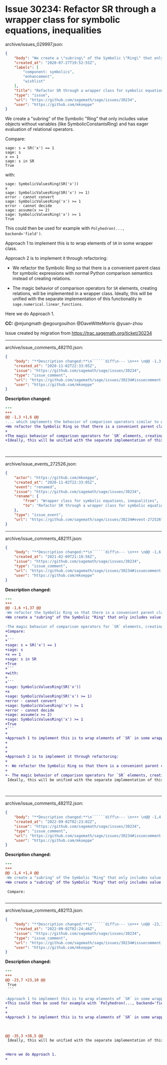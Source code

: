# Issue 30234: Refactor SR through a wrapper class for symbolic equations, inequalities

archive/issues_029997.json:
```json
{
    "body": "We create a \"subring\" of the Symbolic \"Ring\" that only includes value objects without variables (like SymbolicConstantsRing) and has eager evaluation of relational operators.\n\nCompare:\n\n```\nsage: s = SR('x') == 1                                                                                                                                                           \nsage: s                                                                                                                                                                          \nx == 1\nsage: s in SR                                                                                                                                                                    \nTrue\n```\nwith:\n\n```\nsage: SymbolicValuesRing(SR('x'))\nx\nsage: SymbolicValuesRing(SR('x') >= 1)\nerror - cannot convert\nsage: SymbolicValuesRing('x') >= 1\nerror - cannot decide\nsage: assume(x >= 2)\nsage: SymbolicValuesRing('x') >= 1\nTrue\n```\n\nThis could then be used for example with `Polyhedron(..., backend='field')`.\n\n\nApproach 1 to implement this is to wrap elements of `SR` in some wrapper class. \n\n\n\nApproach 2 is to implement it through refactoring:\n\n- We refactor the Symbolic Ring so that there is a convenient parent class for symbolic expressions with normal Python comparison semantics instead of creating relations. \n\n- The magic behavior of comparison operators for `SR` elements, creating relations, will be implemented in a wrapper class. \nIdeally, this will be unified with the separate implementation of this functionality in `sage.numerical.linear_functions`.\n\n\nHere we do Approach 1.\n\n\n**CC:**  @mjungmath @egourgoulhon @DaveWitteMorris @yuan-zhou\n\nIssue created by migration from https://trac.sagemath.org/ticket/30234\n\n",
    "created_at": "2020-07-27T19:52:55Z",
    "labels": [
        "component: symbolics",
        "enhancement",
        "wishlist"
    ],
    "title": "Refactor SR through a wrapper class for symbolic equations, inequalities",
    "type": "issue",
    "url": "https://github.com/sagemath/sage/issues/30234",
    "user": "https://github.com/mkoeppe"
}
```
We create a "subring" of the Symbolic "Ring" that only includes value objects without variables (like SymbolicConstantsRing) and has eager evaluation of relational operators.

Compare:

```
sage: s = SR('x') == 1                                                                                                                                                           
sage: s                                                                                                                                                                          
x == 1
sage: s in SR                                                                                                                                                                    
True
```
with:

```
sage: SymbolicValuesRing(SR('x'))
x
sage: SymbolicValuesRing(SR('x') >= 1)
error - cannot convert
sage: SymbolicValuesRing('x') >= 1
error - cannot decide
sage: assume(x >= 2)
sage: SymbolicValuesRing('x') >= 1
True
```

This could then be used for example with `Polyhedron(..., backend='field')`.


Approach 1 to implement this is to wrap elements of `SR` in some wrapper class. 



Approach 2 is to implement it through refactoring:

- We refactor the Symbolic Ring so that there is a convenient parent class for symbolic expressions with normal Python comparison semantics instead of creating relations. 

- The magic behavior of comparison operators for `SR` elements, creating relations, will be implemented in a wrapper class. 
Ideally, this will be unified with the separate implementation of this functionality in `sage.numerical.linear_functions`.


Here we do Approach 1.


**CC:**  @mjungmath @egourgoulhon @DaveWitteMorris @yuan-zhou

Issue created by migration from https://trac.sagemath.org/ticket/30234





---

archive/issue_comments_482110.json:
```json
{
    "body": "**Description changed:**\n``````diff\n--- \n+++ \n@@ -1,3 +1,6 @@\n-... which implements the behavior of comparison operators similar to what is (separately) implemented in `SR` and in `sage.numerical.linear_functions`.\n+We refactor the Symbolic Ring so that there is a convenient parent class for symbolic expressions with normal Python comparison semantics instead of creating relations. \n+\n+The magic behavior of comparison operators for `SR` elements, creating relations, will be implemented in a wrapper class. \n+Ideally, this will be unified with the separate implementation of this functionality in `sage.numerical.linear_functions`.\n \n \n``````\n",
    "created_at": "2020-11-02T22:33:05Z",
    "issue": "https://github.com/sagemath/sage/issues/30234",
    "type": "issue_comment",
    "url": "https://github.com/sagemath/sage/issues/30234#issuecomment-482110",
    "user": "https://github.com/mkoeppe"
}
```

**Description changed:**
``````diff
--- 
+++ 
@@ -1,3 +1,6 @@
-... which implements the behavior of comparison operators similar to what is (separately) implemented in `SR` and in `sage.numerical.linear_functions`.
+We refactor the Symbolic Ring so that there is a convenient parent class for symbolic expressions with normal Python comparison semantics instead of creating relations. 
+
+The magic behavior of comparison operators for `SR` elements, creating relations, will be implemented in a wrapper class. 
+Ideally, this will be unified with the separate implementation of this functionality in `sage.numerical.linear_functions`.
 
 
``````




---

archive/issue_events_272526.json:
```json
{
    "actor": "https://github.com/mkoeppe",
    "created_at": "2020-11-02T22:33:05Z",
    "event": "renamed",
    "issue": "https://github.com/sagemath/sage/issues/30234",
    "rename": {
        "from": "Wrapper class for symbolic equations, inequalities",
        "to": "Refactor SR through a wrapper class for symbolic equations, inequalities"
    },
    "type": "issue_event",
    "url": "https://github.com/sagemath/sage/issues/30234#event-272526"
}
```



---

archive/issue_comments_482111.json:
```json
{
    "body": "**Description changed:**\n``````diff\n--- \n+++ \n@@ -1,6 +1,37 @@\n-We refactor the Symbolic Ring so that there is a convenient parent class for symbolic expressions with normal Python comparison semantics instead of creating relations. \n+We create a \"subring\" of the Symbolic \"Ring\" that only includes value objects and has eager evaluation of relational operators.\n \n-The magic behavior of comparison operators for `SR` elements, creating relations, will be implemented in a wrapper class. \n+Compare:\n+\n+```\n+sage: s = SR('x') == 1                                                                                                                                                           \n+sage: s                                                                                                                                                                          \n+x == 1\n+sage: s in SR                                                                                                                                                                    \n+True\n+```\n+with:\n+\n+```\n+sage: SymbolicValuesRing(SR('x'))\n+x\n+sage: SymbolicValuesRing(SR('x') >= 1)\n+error - cannot convert\n+sage: SymbolicValuesRing('x') >= 1\n+error - cannot decide\n+sage: assume(x >= 2)\n+sage: SymbolicValuesRing('x') >= 1\n+True\n+```\n+\n+Approach 1 to implement this is to wrap elements of `SR` in some wrapper class.\n+\n+\n+\n+Approach 2 is to implement it through refactoring:\n+\n+- We refactor the Symbolic Ring so that there is a convenient parent class for symbolic expressions with normal Python comparison semantics instead of creating relations. \n+\n+- The magic behavior of comparison operators for `SR` elements, creating relations, will be implemented in a wrapper class. \n Ideally, this will be unified with the separate implementation of this functionality in `sage.numerical.linear_functions`.\n \n \n``````\n",
    "created_at": "2021-02-09T21:18:56Z",
    "issue": "https://github.com/sagemath/sage/issues/30234",
    "type": "issue_comment",
    "url": "https://github.com/sagemath/sage/issues/30234#issuecomment-482111",
    "user": "https://github.com/mkoeppe"
}
```

**Description changed:**
``````diff
--- 
+++ 
@@ -1,6 +1,37 @@
-We refactor the Symbolic Ring so that there is a convenient parent class for symbolic expressions with normal Python comparison semantics instead of creating relations. 
+We create a "subring" of the Symbolic "Ring" that only includes value objects and has eager evaluation of relational operators.
 
-The magic behavior of comparison operators for `SR` elements, creating relations, will be implemented in a wrapper class. 
+Compare:
+
+```
+sage: s = SR('x') == 1                                                                                                                                                           
+sage: s                                                                                                                                                                          
+x == 1
+sage: s in SR                                                                                                                                                                    
+True
+```
+with:
+
+```
+sage: SymbolicValuesRing(SR('x'))
+x
+sage: SymbolicValuesRing(SR('x') >= 1)
+error - cannot convert
+sage: SymbolicValuesRing('x') >= 1
+error - cannot decide
+sage: assume(x >= 2)
+sage: SymbolicValuesRing('x') >= 1
+True
+```
+
+Approach 1 to implement this is to wrap elements of `SR` in some wrapper class.
+
+
+
+Approach 2 is to implement it through refactoring:
+
+- We refactor the Symbolic Ring so that there is a convenient parent class for symbolic expressions with normal Python comparison semantics instead of creating relations. 
+
+- The magic behavior of comparison operators for `SR` elements, creating relations, will be implemented in a wrapper class. 
 Ideally, this will be unified with the separate implementation of this functionality in `sage.numerical.linear_functions`.
 
 
``````




---

archive/issue_comments_482112.json:
```json
{
    "body": "**Description changed:**\n``````diff\n--- \n+++ \n@@ -1,4 +1,4 @@\n-We create a \"subring\" of the Symbolic \"Ring\" that only includes value objects and has eager evaluation of relational operators.\n+We create a \"subring\" of the Symbolic \"Ring\" that only includes value objects without variables (like SymbolicConstantsRing) and has eager evaluation of relational operators.\n \n Compare:\n \n``````\n",
    "created_at": "2022-09-02T02:23:02Z",
    "issue": "https://github.com/sagemath/sage/issues/30234",
    "type": "issue_comment",
    "url": "https://github.com/sagemath/sage/issues/30234#issuecomment-482112",
    "user": "https://github.com/mkoeppe"
}
```

**Description changed:**
``````diff
--- 
+++ 
@@ -1,4 +1,4 @@
-We create a "subring" of the Symbolic "Ring" that only includes value objects and has eager evaluation of relational operators.
+We create a "subring" of the Symbolic "Ring" that only includes value objects without variables (like SymbolicConstantsRing) and has eager evaluation of relational operators.
 
 Compare:
 
``````




---

archive/issue_comments_482113.json:
```json
{
    "body": "**Description changed:**\n``````diff\n--- \n+++ \n@@ -23,7 +23,10 @@\n True\n ```\n \n-Approach 1 to implement this is to wrap elements of `SR` in some wrapper class.\n+This could then be used for example with `Polyhedron(..., backend='field')`.\n+\n+\n+Approach 1 to implement this is to wrap elements of `SR` in some wrapper class. \n \n \n \n@@ -35,3 +38,5 @@\n Ideally, this will be unified with the separate implementation of this functionality in `sage.numerical.linear_functions`.\n \n \n+Here we do Approach 1.\n+\n``````\n",
    "created_at": "2022-09-02T02:24:46Z",
    "issue": "https://github.com/sagemath/sage/issues/30234",
    "type": "issue_comment",
    "url": "https://github.com/sagemath/sage/issues/30234#issuecomment-482113",
    "user": "https://github.com/mkoeppe"
}
```

**Description changed:**
``````diff
--- 
+++ 
@@ -23,7 +23,10 @@
 True
 ```
 
-Approach 1 to implement this is to wrap elements of `SR` in some wrapper class.
+This could then be used for example with `Polyhedron(..., backend='field')`.
+
+
+Approach 1 to implement this is to wrap elements of `SR` in some wrapper class. 
 
 
 
@@ -35,3 +38,5 @@
 Ideally, this will be unified with the separate implementation of this functionality in `sage.numerical.linear_functions`.
 
 
+Here we do Approach 1.
+
``````

